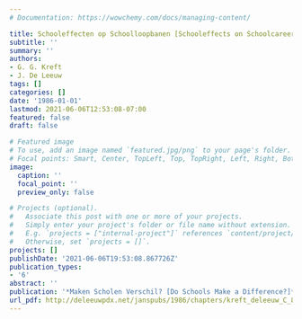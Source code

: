 ```yaml
---
# Documentation: https://wowchemy.com/docs/managing-content/

title: Schooleffecten op Schoolloopbanen [Schooleffects on Schoolcareers]
subtitle: ''
summary: ''
authors:
- G. G. Kreft
- J. De Leeuw
tags: []
categories: []
date: '1986-01-01'
lastmod: 2021-06-06T12:53:08-07:00
featured: false
draft: false

# Featured image
# To use, add an image named `featured.jpg/png` to your page's folder.
# Focal points: Smart, Center, TopLeft, Top, TopRight, Left, Right, BottomLeft, Bottom, BottomRight.
image:
  caption: ''
  focal_point: ''
  preview_only: false

# Projects (optional).
#   Associate this post with one or more of your projects.
#   Simply enter your project's folder or file name without extension.
#   E.g. `projects = ["internal-project"]` references `content/project/deep-learning/index.md`.
#   Otherwise, set `projects = []`.
projects: []
publishDate: '2021-06-06T19:53:08.867726Z'
publication_types:
- '6'
abstract: ''
publication: '*Maken Scholen Verschil? [Do Schools Make a Difference?]*'
url_pdf: http://deleeuwpdx.net/janspubs/1986/chapters/kreft_deleeuw_C_86a.pdf
---
```


